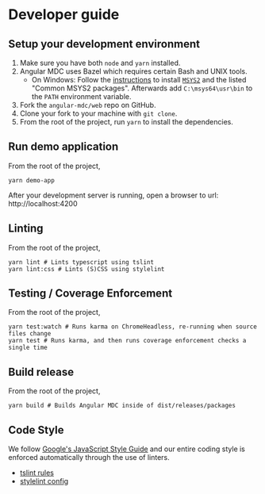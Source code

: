 # Developer guide

## <a name="setup"></a> Setup your development environment

1. Make sure you have both `node` and `yarn` installed.
2. Angular MDC uses Bazel which requires certain Bash and UNIX tools.
   - On Windows: Follow the [instructions](https://docs.bazel.build/versions/master/install-windows.html#5-optional-install-compilers-and-language-runtimes)
   to install [`MSYS2`](https://www.msys2.org/) and the listed "Common MSYS2 packages".
   Afterwards add `C:\msys64\usr\bin` to the `PATH` environment variable.
3. Fork the `angular-mdc/web` repo on GitHub.
4. Clone your fork to your machine with `git clone`.
5. From the root of the project, run `yarn` to install the dependencies.

## <a name="demo-server"></a> Run demo application
From the root of the project,
```
yarn demo-app
```
After your development server is running, open a browser to url: http://localhost:4200

## <a name="lint"></a> Linting
From the root of the project,
```
yarn lint # Lints typescript using tslint
yarn lint:css # Lints (S)CSS using stylelint
```

## <a name="test"></a> Testing / Coverage Enforcement
From the root of the project,
```
yarn test:watch # Runs karma on ChromeHeadless, re-running when source files change
yarn test # Runs karma, and then runs coverage enforcement checks a single time
```

## <a name="build"></a> Build release
From the root of the project,
```
yarn build # Builds Angular MDC inside of dist/releases/packages
```

## <a name="code-style"></a> Code Style
We follow [Google's JavaScript Style Guide](https://google.github.io/styleguide/jsguide.html) and our entire coding style is enforced automatically through the use of linters.
* [tslint rules](https://github.com/trimox/angular-mdc-web/blob/master/tslint.json)
* [stylelint config](https://github.com/trimox/angular-mdc-web/blob/master/.stylelint-config.yaml)
